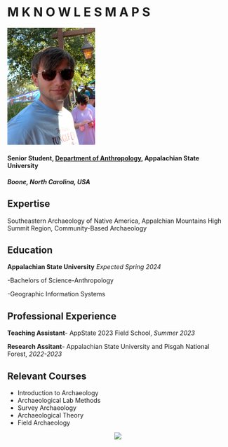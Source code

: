 M K N O W L E S M A P S
=====

<img src= "mknowles.jpg" width=200>

#### Senior Student, [Department of Anthropology](https://www.appstate.edu/academics/majors/id/anthropology-bs), Appalachian State University

##### Boone, North Carolina, USA

  Expertise
----
Southeastern Archaeology of Native America, Appalchian Mountains High Summit Region, Community-Based Archaeology

 Education
----
**Appalachian State University** *Expected Spring 2024*

  -Bachelors of Science-Anthropology

  -Geographic Information Systems

 Professional Experience
----
**Teaching Assistant**- AppState 2023 Field School, *Summer 2023*

**Research Assitant**- Appalachian State University and Pisgah National Forest, *2022-2023*

Relevant Courses
----
+ Introduction to Archaeology
+ Archaeological Lab Methods
+ Survey Archaeology
+ Archaeological Theory
+ Field Archaeology

<center> <img src="https://anthro.appstate.edu/sites/default/files/casbutton.png">
